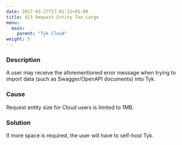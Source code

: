 ```yaml
---
date: 2017-03-27T17:01:22+01:00
title: 413 Request Entity Too Large
menu:
  main:
    parent: "Tyk Cloud"
weight: 5 
---
```


### Description

A user may receive the aforementioned error message when trying to import data (such as Swagger/OpenAPI documents) into Tyk.

### Cause

Request entity size for Cloud users is limited to 1MB.

### Solution

If more space is required, the user will have to self-host Tyk.